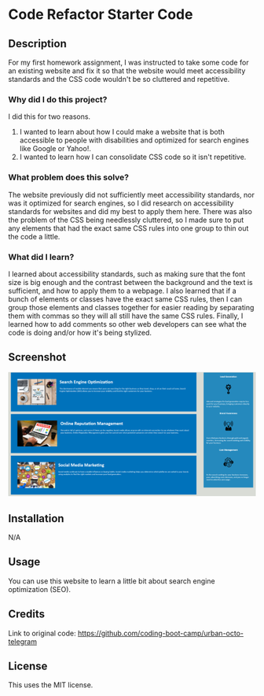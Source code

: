 # Code Refactor Starter Code
## Description
For my first homework assignment, I was instructed to take some code for an existing website and fix it so that the website would meet accessibility standards and the CSS code wouldn't be so cluttered and repetitive.
### Why did I do this project?
I did this for two reasons.
1. I wanted to learn about how I could make a website that is both accessible to people with disabilities and optimized for search engines like Google or Yahoo!.
2. I wanted to learn how I can consolidate CSS code so it isn't repetitive.
### What problem does this solve?
The website previously did not sufficiently meet accessibility standards, nor was it optimized for search engines, so I did research on accessibility standards for websites and did my best to apply them here. There was also the problem of the CSS being needlessly cluttered, so I made sure to put any elements that had the exact same CSS rules into one group to thin out the code a little.
### What did I learn?
I learned about accessibility standards, such as making sure that the font size is big enough and the contrast between the background and the text is sufficient, and how to apply them to a webpage. I also learned that if a bunch of elements or classes have the exact same CSS rules, then I can group those elements and classes together for easier reading by separating them with commas so they will all still have the same CSS rules. Finally, I learned how to add comments so other web developers can see what the code is doing and/or how it's being stylized.
## Screenshot
![The finished application](./assets/images/application-screenshot.png)
## Installation
N/A
## Usage
You can use this website to learn a little bit about search engine optimization (SEO).
## Credits
Link to original code: https://github.com/coding-boot-camp/urban-octo-telegram
## License
This uses the MIT license.